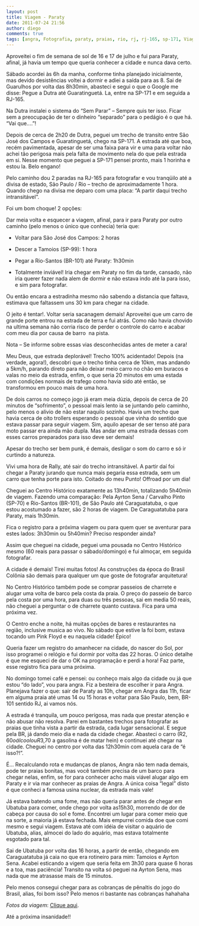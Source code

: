 ```yaml
---
layout: post
title: Viagem - Paraty
date: 2011-07-24 21:56
author: diego
comments: true
tags: [angra, Fotografia, paraty, praias, rio, rj, rj-165, sp-171, Viagens]
---
```

Aproveitei o fim de semana de sol de 16 e 17 de julho e fui para Paraty, afinal, já havia um tempo que queria conhecer a cidade e nunca dava certo.

Sábado acordei às 6h da manha, conforme tinha planejado inicialmente, mas devido desistências voltei a dormir e adiei a saída para as 8. Sai de Guarulhos por volta das 8h30min, abasteci e segui o que o Google me disse: Pegue a Dutra até Guaratinguetá. La, entre na SP-171 e em seguida a RJ-165.

Na Dutra instalei o sistema do “Sem Parar” – Sempre quis ter isso. Ficar sem a preocupação de ter o dinheiro “separado” para o pedágio é o que há. “Vai que....”!

Depois de cerca de 2h20 de Dutra, peguei um trecho de transito entre São José dos Campos e Guaratinguetá, chego na SP-171. A estrada até que boa, recém pavimentada, apesar de ser uma faixa para vir e uma para voltar não achei tão perigosa mais pela falta de movimento nela do que pela estrada em si. Nesse momento que peguei a SP-171 pensei pronto, mais 1 horinha e estou la. Belo engano!

Pelo caminho dou 2 paradas na RJ-165 para fotografar e vou tranqüilo até a divisa de estado, São Paulo / Rio – trecho de aproximadamente 1 hora. Quando chego na divisa me deparo com uma placa: “A partir daqui trecho intransitável”.

<!--more-->

Foi um bom choque! 2 opções:

Dar meia volta e esquecer a viagem, afinal, para ir para Paraty por outro caminho (pelo menos o único que conhecia) teria que:

- Voltar para São José dos Campos: 2 horas

- Descer a Tamoios (SP-99): 1 hora

- Pegar a Rio-Santos (BR-101) até Paraty: 1h30min

- Totalmente inviável! Iria chegar em Paraty no fim da tarde, cansado, não iria querer fazer nada alem de dormir e não estava indo até la para isso, e sim para fotografar.

Ou então encara a estradinha mesmo não sabendo a distancia que faltava, estimava que faltassem uns 30 km para chegar na cidade.

O jeito é tentar!. Voltar seria sacanagem demais! Aproveitei que um carro de grande porte entrou na estrada de terra e fui atrás. Como não havia chovido na ultima semana não corria risco de perder o controle do carro e acabar com meu dia por causa de barro  na pista.

Nota – Se informe sobre essas vias desconhecidas antes de meter a cara!

Meu Deus, que estrada deplorável! Trecho 100% acidentado! Depois (na verdade, agora!), descobri que o trecho tinha cerca de 10km, mas andando a 5km/h, parando direto para não deixar meio carro no chão em buracos e valas no meio da estrada, enfim, o que seria 20 minutos em uma estada com condições normais de trafego como havia sido até então, se transformou em pouco mais de uma hora.

De dois carros no começo jogo já eram meia dúzia, depois de cerca de 20 minutos de “sofrimento”, o pessoal mais lento ia se juntando pelo caminho, pelo menos o alivio de não estar naquilo sozinho. Havia um trecho que havia cerca de oito trollers esperando o pessoal que vinha do sentido que estava passar para seguir viagem. Sim, aquilo apesar de ser tenso até para moto passar era ainda mão dupla. Mas andar em uma estrada dessas com esses carros preparados para isso deve ser demais!

Apesar do trecho ser bem punk, é demais, desligar o som do carro e só ir curtindo a natureza.

Vivi uma hora de Rally, até sair do trecho intransitável. A partir daí foi chegar a Paraty jurando que nunca mais pegaria essa estrada, sem um carro que tenha porte para isto. Coitado do meu Punto! Offroad por um dia!

Cheguei ao Centro Histórico exatamente as 13h40min, totalizando 5h40min de viagem. Fazendo uma comparação: Pela Ayrton Sena / Carvalho Pinto (SP-70) e Rio-Santos (BR-101), de São Paulo até Caraguatatuba, o que estou acostumado a fazer, são 2 horas de viagem. De Caraguatatuba para Paraty, mais 1h30min.

Fica o registro para a próxima viagem ou para quem quer se aventurar para estes lados: 3h30min ou 5h40min? Preciso responder ainda?

Assim que cheguei na cidade, peguei uma pousada no Centro Histórico mesmo (60 reais para passar o sábado/domingo) e fui almoçar, em seguida fotografar.

A cidade é demais! Tirei muitas fotos! As construções da época do Brasil Colônia são demais para qualquer um que goste de fotografar arquitetura!

No Centro Histórico também pode se comprar passeios de charrete e alugar uma volta de barco pela costa da praia. O preço do passeio de barco pela costa por uma hora, para duas ou três pessoas, sai em media 50 reais, não cheguei a perguntar o de charrete quanto custava. Fica para uma próxima vez.

O Centro enche a noite, há muitas opções de bares e restaurantes na região, inclusive musica ao vivo. No sábado que estive la foi bom, estava tocando um Pink Floyd e eu naquela cidade! Épico!

Queria fazer um registro do amanhecer na cidade, do nascer do Sol, por isso programei o relógio e fui dormir por volta das 22 horas. O único detalhe é que me esqueci de dar o OK na programação e perdi a hora! Faz parte, esse registro fica para uma próxima.

No domingo tomei café e pensei: ou conheço mais algo da cidade ou já que estou “do lado”, vou para angra. Fiz a besteira de escolher ir para Angra. Planejava fazer o que: sair de Paraty as 10h, chegar em Angra das 11h, ficar em alguma praia até umas 14 ou 15 horas e voltar para São Paulo, bem, BR-101 sentido RJ, ai vamos nós.

A estrada é tranquila, um pouco perigosa, mas nada que prestar atenção e não abusar não resolva. Parei em bastantes trechos para fotografar as praias que tinha vista a partir da estrada, cada lugar sensacional. E segue pela BR, já dando meio dia e nada da cidade chegar. Abasteci o carro (R$2,60 o álcool ou R$3,70 a gasolina é de matar hein) e continuei até chegar na cidade. Cheguei no centro por volta das 12h30min com aquela cara de “é isso?!”.

É... Recalculando rota e mudanças de planos, Angra não tem nada demais, pode ter praias bonitas, mas você também precisa de um barco para chegar nelas, enfim, se for para conhecer acho mais viável alugar algo em Paraty e ir via mar conhecer as praias de Angra. A única coisa “legal” disto é que conheci a famosa usina nuclear, da estrada mais vale!

Já estava batendo uma fome, mas não queria parar antes de chegar em Ubatuba para comer, onde chego por volta as15h30, morrendo de dor de cabeça por causa do sol e fome. Encontrei um lugar para comer meio que na sorte, a maioria já estava fechada. Mais empurrei comida doe que comi mesmo e segui viagem. Estava até com idéia de visitar o aquário de Ubatuba, alias, almocei do lado do aquário, mas estava totalmente esgotado para tal.

Sai de Ubatuba por volta das 16 horas, a partir de então, chegando em Caraguatatuba já caia no que era rotineiro para mim: Tamoios e Ayrton Sena. Acabei esticando a vigem que seria feita em 3h30 para quase 6 horas e a toa, mas paciência! Transito na volta só peguei na Ayrton Sena, mas nada que me atrasasse mais de 15 minutos.

Pelo menos consegui chegar para as cobranças de pênaltis do jogo do Brasil, alias, foi bom isso? Pelo menos ri bastante nas cobranças hahahaha

*Fotos da viagem*: <a href="https://picasaweb.google.com/dronan/Paraty?authkey=Gv1sRgCIPO3caAvoWTsAE">Clique aqui</a>.

Até a próxima insanidade!!